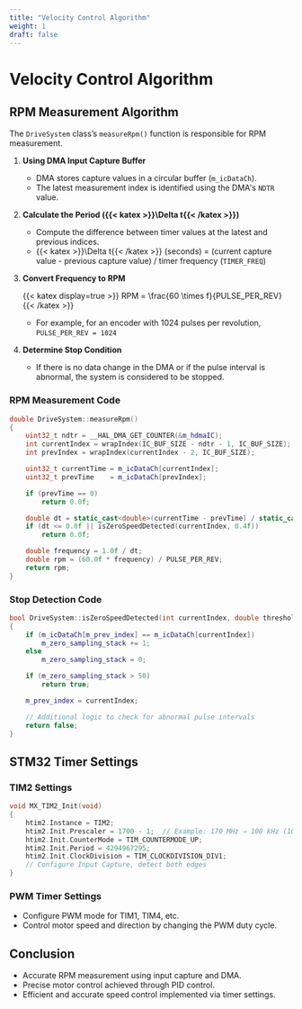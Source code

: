 ```yaml
---
title: "Velocity Control Algorithm"
weight: 1
draft: false
---
```

# Velocity Control Algorithm

## RPM Measurement Algorithm

The `DriveSystem` class’s `measureRpm()` function is responsible for RPM measurement.

1. **Using DMA Input Capture Buffer**

   - DMA stores capture values in a circular buffer (`m_icDataCh`).
   - The latest measurement index is identified using the DMA's `NDTR` value.

2. **Calculate the Period ({{< katex >}}\Delta t{{< /katex >}})**

   - Compute the difference between timer values at the latest and previous indices.  
   - {{< katex >}}\Delta t{{< /katex >}} (seconds) = (current capture value - previous capture value) / timer frequency (`TIMER_FREQ`)

3. **Convert Frequency to RPM**

   {{< katex display=true >}}
   RPM = \frac{60 \times f}{PULSE\_PER\_REV}
   {{< /katex >}}

   - For example, for an encoder with 1024 pulses per revolution, `PULSE_PER_REV = 1024`

4. **Determine Stop Condition**

   - If there is no data change in the DMA or if the pulse interval is abnormal, the system is considered to be stopped.

### RPM Measurement Code

```cpp
double DriveSystem::measureRpm()
{
    uint32_t ndtr = __HAL_DMA_GET_COUNTER(&m_hdmaIC);
    int currentIndex = wrapIndex(IC_BUF_SIZE - ndtr - 1, IC_BUF_SIZE);
    int prevIndex = wrapIndex(currentIndex - 2, IC_BUF_SIZE);

    uint32_t currentTime = m_icDataCh[currentIndex];
    uint32_t prevTime    = m_icDataCh[prevIndex];

    if (prevTime == 0)
        return 0.0f;

    double dt = static_cast<double>(currentTime - prevTime) / static_cast<double>(TIMER_FREQ);
    if (dt <= 0.0f || isZeroSpeedDetected(currentIndex, 0.4f))
        return 0.0f;

    double frequency = 1.0f / dt;
    double rpm = (60.0f * frequency) / PULSE_PER_REV;
    return rpm;
}
```

### Stop Detection Code

```cpp
bool DriveSystem::isZeroSpeedDetected(int currentIndex, double threshold)
{
    if (m_icDataCh[m_prev_index] == m_icDataCh[currentIndex])
        m_zero_sampling_stack += 1;
    else
        m_zero_sampling_stack = 0;

    if (m_zero_sampling_stack > 50)
        return true;

    m_prev_index = currentIndex;

    // Additional logic to check for abnormal pulse intervals
    return false;
}
```

## STM32 Timer Settings

### TIM2 Settings

```c
void MX_TIM2_Init(void)
{
    htim2.Instance = TIM2;
    htim2.Init.Prescaler = 1700 - 1;  // Example: 170 MHz → 100 kHz (10 µs)
    htim2.Init.CounterMode = TIM_COUNTERMODE_UP;
    htim2.Init.Period = 4294967295;
    htim2.Init.ClockDivision = TIM_CLOCKDIVISION_DIV1;
    // Configure Input Capture, detect both edges
}
```

### PWM Timer Settings

- Configure PWM mode for TIM1, TIM4, etc.
- Control motor speed and direction by changing the PWM duty cycle.

## Conclusion

- Accurate RPM measurement using input capture and DMA.
- Precise motor control achieved through PID control.
- Efficient and accurate speed control implemented via timer settings.

